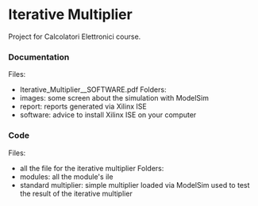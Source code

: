 # Iterative Multiplier

Project for Calcolatori Elettronici course.

### Documentation

Files:
- Iterative_Multiplier__SOFTWARE.pdf
Folders:
- images: some screen about the simulation with ModelSim
- report: reports generated via Xilinx ISE
- software: advice to install Xilinx ISE on your computer


### Code

Files:
  - all the file for the iterative multiplier
Folders:
  - modules: all the module's ile
  - standard multiplier: simple multiplier loaded via ModelSim used to test the result of the iterative multiplier
